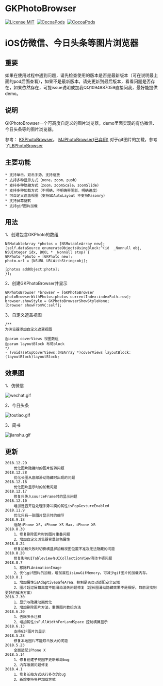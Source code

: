 GKPhotoBrowser
==============

[![License MIT](https://img.shields.io/badge/license-MIT-green.svg?style=flat)](https://raw.githubusercontent.com/QuintGao/GKPhotoBrowser/master/LICENSE)&nbsp;
[![CocoaPods](http://img.shields.io/cocoapods/v/GKPhotoBrowser.svg?style=flat)](http://cocoapods.org/pods/GKPhotoBrowser)&nbsp;
[![CocoaPods](http://img.shields.io/cocoapods/p/GKPhotoBrowser.svg?style=flat)](http://cocoadocs.org/docsets/GKPhotoBrowser)&nbsp;

iOS仿微信、今日头条等图片浏览器
==============

## 重要
如果在使用过程中遇到问题，请先检查使用的版本是否是最新版本（可在说明最上面的pod后面查看），如果不是最新版本，请先更新到最后版本，看看问题是否存在，如果依然存在，可提issue说明或加我QQ1094887059直接问我，最好能提供demo。

## 说明
GKPhotoBrowser一个可高度自定义的图片浏览器，demo里面实现的有仿微信、今日头条等的图片浏览器。

参考：
    [KSPhotoBrowser](https://github.com/skx926/KSPhotoBrowser)，
    [MJPhotoBrowser(已弃用)](https://github.com/Sunnyyoung/MJPhotoBrowser)
    对于gif图片的加载，参考了[LBPhotoBrowser](https://github.com/tianliangyihou/LBPhotoBrowser)

## 主要功能

    * 支持单击、双击手势，支持缩放
    * 支持多种显示方式（none，zoom，push）
    * 支持多种隐藏方式（zoom，zoomScale，zoomSlide)
    * 支持多种加载方式（不明确，不明确带阴影，明确进度）
    * 可自定义遮盖视图（支持SDAutoLayout 不支持Masonry）
    * 支持屏幕旋转
    * 支持gif图片加载
 
 ## 用法
 1、创建包含GKPhoto的数组
 ```
 NSMutableArray *photos = [NSMutableArray new];
 [self.dataSource enumerateObjectsUsingBlock:^(id  _Nonnull obj, NSUInteger idx, BOOL * _Nonnull stop) {
 GKPhoto *photo = [GKPhoto new];
 photo.url = [NSURL URLWithString:obj];
 
 [photos addObject:photo];
 }];
 ```
 
 2、创建GKPhotoBrowser并显示
 ```
 GKPhotoBrowser *browser = [GKPhotoBrowser photoBrowserWithPhotos:photos currentIndex:indexPath.row];
 browser.showStyle = GKPhotoBrowserShowStyleNone;
 [browser showFromVC:self];
 ```
  3、自定义遮盖视图
  ```
  /**
  为浏览器添加自定义遮罩视图
  
  @param coverViews 视图数组
  @param layoutBlock 布局block
  */
  - (void)setupCoverViews:(NSArray *)coverViews layoutBlock:(layoutBlock)layoutBlock;
  
 ```
 
 ## 效果图
 
 1、仿微信
 
 ![wechat.gif](https://github.com/QuintGao/GKPhotoBrowser/blob/master/imgs/wechat.gif)
 
 2、今日头条
 
 ![toutiao.gif](https://github.com/QuintGao/GKPhotoBrowser/blob/master/imgs/toutiao.gif)
 
 3、简书
 
 ![jianshu.gif](https://github.com/QuintGao/GKPhotoBrowser/blob/master/imgs/jianshu.gif)
 
 ## 更新
 
```
2018.12.29
    优化图片隐藏时的图片旋转问题
2018.12.28
    优化长图从底部滑动隐藏时出现的问题
2018.12.18
    优化图片显示时的加载问题
2018.12.17
    修复只传入sourceFrame时的显示问题
2018.12.10
    增加是否开启处理手势冲突的属性isPopGestureEnabled
2018.11.9
    优化只有一张图片显示时的细节
2018.9.18
    适配iPhone XS，iPhone XS Max，iPhone XR
2018.8.30
    1、修复删除图片时的图片重叠问题
    2、增加自定义浏览器背景颜色属性
2018.8.24
    修复加载失败时切换横竖屏加载视图位置不准及无法隐藏的问题
2018.8.20
    修复影响UITableview与UICollectionView滑动卡顿问题
2018.8.7
    1、移除FLAnimationImage
    2、优化gif图片的加载，增加属性isLowGifMemory，可减少gif图片的加载内存。
2018.8.1
    1、增加属性isAdaptiveSafeArea，控制是否自动适配安全区域
    2、图片超过屏幕高度不能滑动消失问题修复（超长图滑动隐藏效果不是很好，目前没找到更好的解决方案）
2018.7.30
    1、显示与隐藏动画优化
    2、增加删除图片方法，重置图片数组方法
2018.6.30
    1、去除多余注释
    2、增加属性isFullWidthForLandSpace 控制横屏显示
2018.6.13
    支持GIF图片的显示
2018.5.28
    修复本地图片不能双击放大的问题
2018.5.23
    全面适配iPhone X
2018.5.14
    1、修复创建子视图不更新布局bug
    2、内存泄漏问题修复
2018.4.1  
    1、修复长按方式执行多次的bug  
    2、新增支持多种加载方式
```
